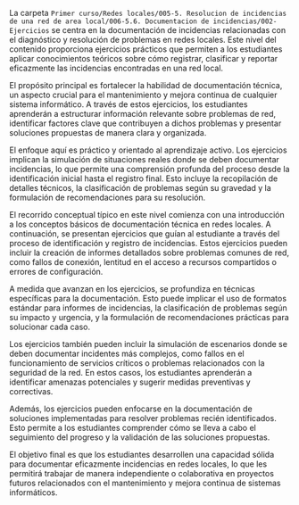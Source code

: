 La carpeta `Primer curso/Redes locales/005-5. Resolucion de incidencias de una red de area local/006-5.6. Documentacion de incidencias/002-Ejercicios` se centra en la documentación de incidencias relacionadas con el diagnóstico y resolución de problemas en redes locales. Este nivel del contenido proporciona ejercicios prácticos que permiten a los estudiantes aplicar conocimientos teóricos sobre cómo registrar, clasificar y reportar eficazmente las incidencias encontradas en una red local.

El propósito principal es fortalecer la habilidad de documentación técnica, un aspecto crucial para el mantenimiento y mejora continua de cualquier sistema informático. A través de estos ejercicios, los estudiantes aprenderán a estructurar información relevante sobre problemas de red, identificar factores clave que contribuyen a dichos problemas y presentar soluciones propuestas de manera clara y organizada.

El enfoque aquí es práctico y orientado al aprendizaje activo. Los ejercicios implican la simulación de situaciones reales donde se deben documentar incidencias, lo que permite una comprensión profunda del proceso desde la identificación inicial hasta el registro final. Esto incluye la recopilación de detalles técnicos, la clasificación de problemas según su gravedad y la formulación de recomendaciones para su resolución.

El recorrido conceptual típico en este nivel comienza con una introducción a los conceptos básicos de documentación técnica en redes locales. A continuación, se presentan ejercicios que guían al estudiante a través del proceso de identificación y registro de incidencias. Estos ejercicios pueden incluir la creación de informes detallados sobre problemas comunes de red, como fallos de conexión, lentitud en el acceso a recursos compartidos o errores de configuración.

A medida que avanzan en los ejercicios, se profundiza en técnicas específicas para la documentación. Esto puede implicar el uso de formatos estándar para informes de incidencias, la clasificación de problemas según su impacto y urgencia, y la formulación de recomendaciones prácticas para solucionar cada caso.

Los ejercicios también pueden incluir la simulación de escenarios donde se deben documentar incidentes más complejos, como fallos en el funcionamiento de servicios críticos o problemas relacionados con la seguridad de la red. En estos casos, los estudiantes aprenderán a identificar amenazas potenciales y sugerir medidas preventivas y correctivas.

Además, los ejercicios pueden enfocarse en la documentación de soluciones implementadas para resolver problemas recién identificados. Esto permite a los estudiantes comprender cómo se lleva a cabo el seguimiento del progreso y la validación de las soluciones propuestas.

El objetivo final es que los estudiantes desarrollen una capacidad sólida para documentar eficazmente incidencias en redes locales, lo que les permitirá trabajar de manera independiente o colaborativa en proyectos futuros relacionados con el mantenimiento y mejora continua de sistemas informáticos.
